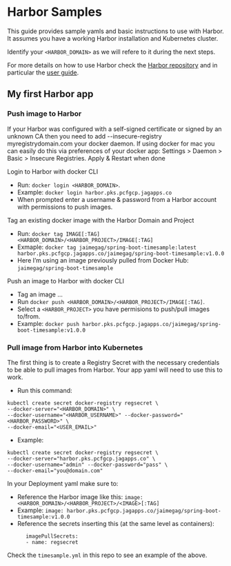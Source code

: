 # Harbor Samples  
This guide provides sample yamls and basic instructions to use with Harbor. It assumes you have a working Harbor installation and Kubernetes cluster.

Identify your `<HARBOR_DOMAIN>` as we will refere to it during the next steps.

For more details on how to use Harbor check the [Harbor repository](https://github.com/vmware/harbor) and in particular the [user guide](https://github.com/vmware/harbor/blob/master/docs/user_guide.md).

## My first Harbor app

### Push image to Harbor
If your Harbor was configured with a self-signed certificate or signed by an unknown CA then you need to add --insecure-registry myregistrydomain.com your docker daemon.
If using docker for mac you can easily do this via preferences of your docker app: Settings > Daemon > Basic > Insecure Registries. Apply & Restart when done

Login to Harbor with docker CLI
- Run: `docker login <HARBOR_DOMAIN>`.
- Example: `docker login harbor.pks.pcfgcp.jagapps.co`
- When prompted enter a username & password from a Harbor account with permissions to push images.

Tag an existing docker image with the Harbor Domain and Project
- Run: `docker tag IMAGE[:TAG] <HARBOR_DOMAIN>/<HARBOR_PROJECT>/IMAGE[:TAG]`
- Exmaple: `docker tag jaimegag/spring-boot-timesample:latest harbor.pks.pcfgcp.jagapps.co/jaimegag/spring-boot-timesample:v1.0.0`
- Here I’m using an image previously pulled from Docker Hub: `jaimegag/spring-boot-timesample`

Push an image to Harbor with docker CLI
- Tag an image ...
- Run `docker push <HARBOR_DOMAIN>/<HARBOR_PROJECT>/IMAGE[:TAG]`.
- Select a `<HARBOR_PROJECT>` you have permisions to push/pull images to/from.
- Example: `docker push harbor.pks.pcfgcp.jagapps.co/jaimegag/spring-boot-timesample:v1.0.0`

### Pull image from Harbor into Kubernetes
The first thing is to create a Registry Secret with the necessary credentials to be able to pull images from Harbor. Your app yaml will need to use this to work.
- Run this command:
```
kubectl create secret docker-registry regsecret \
--docker-server="<HARBOR_DOMAIN>" \
--docker-username="<HARBOR_USERNAME>" --docker-password="<HARBOR_PASSWORD>" \
--docker-email="<USER_EMAIL>"
```
- Example:
```
kubectl create secret docker-registry regsecret \
--docker-server="harbor.pks.pcfgcp.jagapps.co" \
--docker-username="admin" --docker-password="pass" \
--docker-email="you@domain.com"
```

In your Deployment yaml make sure to:
- Reference the Harbor image like this: `image: <HARBOR_DOMAIN>/<HARBOR_PROJECT>/<IMAGE>[:TAG]`
- Example: `image: harbor.pks.pcfgcp.jagapps.co/jaimegag/spring-boot-timesample:v1.0.0`
- Reference the secrets inserting this (at the same level as containers):
```
      imagePullSecrets:
      - name: regsecret
```
Check the `timesample.yml` in this repo to see an example of the above.
